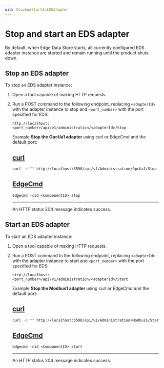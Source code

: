 ```yaml
---
uid: StopAndStartAnEDSAdapter
---
```


# Stop and start an EDS adapter

By default, when Edge Data Store starts, all currently configured EDS adapter instance are started and remain running until the product shuts down.

## Stop an EDS adapter

To stop an EDS adapter instance:

1. Open a tool capable of making HTTP requests.

1. Run a POST command to the following endpoint, replacing `<adapterId>` with the adapter instance to stop and `<port_number>` with the port specified for EDS:

    ```http
    http://localhost:<port_number>/api/v1/administration/<adapterId>/Stop
    ```

    Example **Stop the OpcUa1 adapter** using curl or EdgeCmd and the default port:

    ## [curl](#tab/tabid-1)
    
    ```bash
    curl -d "" http://localhost:5590/api/v1/Administration/OpcUa1/Stop
    ```
        
    ## [EdgeCmd](#tab/tabid-2)
    
    ```
    edgecmd -cid <ComponentID> stop
    ```
    ***

    An HTTP status 204 message indicates success.

## Start an EDS adapter

To start an EDS adapter instance:

1. Open a tool capable of making HTTP requests.

1. Run a POST command to the following endpoint, replacing `<adapterId>` with the adapter instance to start and `<port_number>` with the port specified for EDS:

    ```http
    http://localhost:<port_number>/api/v1/administration/<adapterId>/Start
    ```

    Example **Stop the Modbus1 adapter** using curl or EdgeCmd and the default port:

    ## [curl](#tab/tabid-1)
    
    ```bash
    curl -d "" http://localhost:5590/api/v1/Administration/Modbus1/Start
    ```
    
    ## [EdgeCmd](#tab/tabid-2)
    
    ```
    edgecmd -cid <ComponentID> start
    ```
    ***

    An HTTP status 204 message indicates success.
